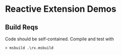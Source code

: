 # Reactive Extension Demos

## Build Reqs

Code should be self-contained. Compile and test with

    > msbuild .\rx.msbuild

